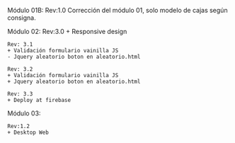 Módulo 01B:
	Rev:1.0
	Corrección del módulo 01, solo modelo de cajas según consigna.


Módulo 02:
	Rev:3.0
	+ Responsive design
	
	Rev: 3.1
	+ Validación formulario vainilla JS
	- Jquery aleatorio boton en aleatorio.html
	
	Rev: 3.2
	+ Validación formulario vainilla JS
	+ Jquery aleatorio boton en aleatorio.html
	
	Rev: 3.3
	+ Deploy at firebase


Módulo 03:

	Rev:1.2
	+ Desktop Web







